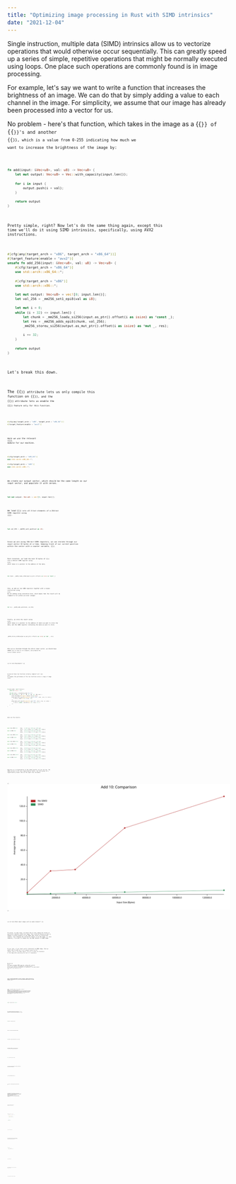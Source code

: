 ```yaml
---
title: "Optimizing image processing in Rust with SIMD intrinsics"
date: "2021-12-04"
---
```

Single instruction, multiple data (SIMD) intrinsics allow us to vectorize operations that would otherwise occur
sequentially. This can greatly speed up a series of simple, repetitive operations that might be normally 
executed using loops. One place such operations are commonly found is in image processing.

For example, let's say we want to write a function that increases the brightness of an image. We can do that by
simply adding a value to each channel in the image. For simplicity, we assume that our image has already been 
processed into a vector for us. 

No problem - here's that function, which takes in the image as a 
{{<code text="Vec">}} of {{<code text="u8">}}'s and another  {{<code text="u8">}}, which is a value from 0-255 
indicating how much we want to increase the brightness of the image by:

```rust
fn add(input: &Vec<u8>, val: u8) -> Vec<u8> {
    let mut output: Vec<u8> = Vec::with_capacity(input.len());

    for i in input {
        output.push(i + val);
    }

    return output
}
```

Pretty simple, right? Now let's do the same thing again, except this time we'll do it using SIMD intrinsics,
specifically, using AVX2 instructions.

```rust
#[cfg(any(target_arch = "x86", target_arch = "x86_64"))]
#[target_feature(enable = "avx2")]
unsafe fn add_256(input: &Vec<u8>, val: u8) -> Vec<u8> {
    #[cfg(target_arch = "x86_64")]
    use std::arch::x86_64::*;

    #[cfg(target_arch = "x86")]
    use std::arch::x86::*;
    
    let mut output: Vec<u8> = vec![0; input.len()];
    let val_256 = _mm256_set1_epi8(val as i8);

    let mut i = 0;
    while (i + 32) <= input.len() {
        let chunk = _mm256_loadu_si256(input.as_ptr().offset(i as isize) as *const _);
        let res = _mm256_adds_epi8(chunk, val_256);
        _mm256_storeu_si256(output.as_mut_ptr().offset(i as isize) as *mut _, res);

        i += 32;
    }

    return output
}
```

Let's break this down.

The {{<code text="#[cfg]">}} attribute lets us only compile this function on {{<code text="x86/x86_64">}}, and
the {{<code text="#[target_feature]">}} attribute lets us enable the {{<code text="avx2">}} feature only for this function.

```rust
#[cfg(any(target_arch = "x86", target_arch = "x86_64"))]
#[target_feature(enable = "avx2")]
```

Here we use the relevant {{<link text="arch" href="https://doc.rust-lang.org/core/arch/index.html#">}} module
for our machine.

```rust
#[cfg(target_arch = "x86_64")]
use std::arch::x86_64::*;

#[cfg(target_arch = "x86")]
use std::arch::x86::*;
```

We create our output vector, which should be the same length as our input vector, and populate it with zeroes.

```rust
let mut output: Vec<u8> = vec![0; input.len()];
```

We load {{<code text="val">}} into all 8-bit elements of a 256-bit SIMD register using
{{<link text="_mm256_set1_epi8" href="https://doc.rust-lang.org/core/arch/x86_64/fn._mm256_set1_epi8.html">}}.

```rust
let val_256 = _mm256_set1_epi8(val as i8);
```

Since we are using 256-bit SIMD registers, we can iterate through our input vector 32 bytes at a time, keeping
track of our current position within the vector with a counter variable, {{<code text="i">}}.

Each iteration, we load the next 32 bytes of {{<code text="input">}} into a 256-bit SIMD register using
{{<link text="_mm256_loadu_si256" href="https://doc.rust-lang.org/core/arch/x86_64/fn._mm256_loadu_si256.html">}},
which takes in a pointer to the address of the data.

```rust
let chunk = _mm256_loadu_si256(input.as_ptr().offset(i as isize) as *const _);
```

Then, we add our two SIMD registers together with a single instruction using
{{<link text="_mm256_adds_epi8" href="https://doc.rust-lang.org/core/arch/x86_64/fn._mm256_adds_epi8.html">}}.
We are adding using saturation here, which means that the result will be clamped to fit within an 8-bit integer.

```rust
let res = _mm256_adds_epi8(chunk, val_256);
```

Finally, we store the result using
{{<link text="_mm256_storeu_si256" href="https://doc.rust-lang.org/core/arch/x86_64/fn._mm256_storeu_si256.html">}},
which takes in a pointer to the address of where we want to store the data, and the SIMD register containing the data
we want to store.

```rust
_mm256_storeu_si256(output.as_mut_ptr().offset(i as isize) as *mut _, res);
```

Once we've iterated through the entire input vector, we should have added {{<code text="val">}} to each of its
elements, and produced the correct output vector!

{{< h3 text="Benchmarks" >}}

So how do these two functions actually compare? Let's use 
{{<link text="criterion" href="https://github.com/bheisler/criterion.rs">}} to compare the performance
of the two functions across a range of image sizes.

```rust
fn bench_add(c: &mut Criterion) {
    static KB: usize = 1024;

    let mut group = c.benchmark_group("Add 10");
    for size in [KB, 16 * KB, 32 * KB, 64 * KB, 128 * KB].iter() {
        group.throughput(Throughput::Bytes(*size as u64));
        group.bench_with_input(BenchmarkId::new("No SIMD", size), size, |b, &size| {
            b.iter(|| add(&vec![10; size], 10))
        });
        group.bench_with_input(BenchmarkId::new("SIMD", size), size, |b, &size| {
            b.iter(|| unsafe { add_256(&vec![10; size], 10) })
        });
    }
}
```

Here are the results:

```rust
Add 10/No SIMD/1024     time:   [1.9911 us 1.9913 us 1.9916 us]
                        thrpt:  [490.35 MiB/s 490.41 MiB/s 490.47 MiB/s]
Add 10/SIMD/1024        time:   [82.407 ns 82.845 ns 83.485 ns]
                        thrpt:  [11.423 GiB/s 11.512 GiB/s 11.573 GiB/s]
                        
Add 10/No SIMD/16384    time:   [31.677 us 31.680 us 31.683 us]
                        thrpt:  [493.17 MiB/s 493.22 MiB/s 493.26 MiB/s]
Add 10/SIMD/16384       time:   [621.91 ns 622.53 ns 623.34 ns]
                        thrpt:  [24.479 GiB/s 24.511 GiB/s 24.535 GiB/s]
                        
Add 10/No SIMD/32768    time:   [33.592 us 33.598 us 33.605 us]
                        thrpt:  [929.91 MiB/s 930.11 MiB/s 930.27 MiB/s]
Add 10/SIMD/32768       time:   [1.4783 us 1.4792 us 1.4802 us]
                        thrpt:  [20.617 GiB/s 20.631 GiB/s 20.644 GiB/s]
                        
Add 10/No SIMD/65536    time:   [85.862 us 94.245 us 101.66 us]
                        thrpt:  [614.81 MiB/s 663.17 MiB/s 727.91 MiB/s]
Add 10/SIMD/65536       time:   [2.7283 us 2.7311 us 2.7369 us]
                        thrpt:  [22.301 GiB/s 22.348 GiB/s 22.371 GiB/s]
                        
Add 10/No SIMD/131072   time:   [134.03 us 134.03 us 134.04 us]
                        thrpt:  [932.55 MiB/s 932.60 MiB/s 932.65 MiB/s]
Add 10/SIMD/131072      time:   [5.2322 us 5.2328 us 5.2335 us]
                        thrpt:  [23.325 GiB/s 23.328 GiB/s 23.331 GiB/s]                                                                                                                                                                                                
```

And here is a visualization of the timed results. As you can see, the SIMD version is not only significantly faster, 
but also grows at a significantly slower rate as the input size increases.

{{<img src="/images/blog/simd_line_chart.svg" alt="Benchmark line chart" width="900" >}}

{{< h3 text="What about images with an alpha channel?" >}}

Of course, in some cases, we would like to only change the values of particular channels within our image. This could
be because we want to change a certain property of the image that relies on a particular channel, like changing the 
saturation channel in an HSV image, or, more commonly, if we want to change only the RGB channels of RGBA image.

In our case, if our input vector represents an RGBA image, then we would like to add {{<code text="val">}} to all
channels except the 4th channel, which is the alpha channel. This will increase the brightness of the image
while preserving the level of transparency. 

We can use 
{{<link text="_mm256_blendv_epi8" href="https://doc.rust-lang.org/core/arch/x86_64/fn._mm256_blendv_epi8.html">}}
to create a masked SIMD register, which will contain {{<code text="val">}} for the elements corresponding to the RGB
elements in the input, and 0 for the elements corresponding to the alpha channel. This would look something like:
{{<code text="{val, val, val, 0, val, val, val, 0, ...}">}}. 

Since our RGBA image happens to have 4 channels, making each pixel 4 bytes, we can conveniently
fit exactly 8 pixels into each 256-bit SIMD register, allowing us to re-use the same masked SIMD register for each
32-byte chunk.

First, we need a mask. If you take a look at
{{<link text="Intel's documentation" href="https://www.intel.com/content/www/us/en/docs/intrinsics-guide/index.html#text=_mm256_blendv_epi8">}}
for {{<code text="_mm256_blendv_epi8">}}, you'll see that only the highest bit of each 8-bit element needs to be set
in the mask to have an effect on its corresponding element. So, for a 4-byte pixel, the mask would be entirely zeroes
except for the highest bit. Since this value is in two's complement form, with the highest bit representing the sign
bit, the value we pass it should be negative. It turns out that the correct value can be represented as 
{{<code text="-80000000">}} in hex. We'll use this value to generate a mask for all the pixels in the
256-bit register:

```rust
let mask = _mm256_set1_epi32(-0x80000000);
```

Then, we need two registers to "blend". We'll use the {{<code text="val_256">}} register we previously created, and
another register full of zeroes, which we can create with the following:

```rust
let zeroes_256 = _mm256_setzero_si256();
```

Finally, we create the desired masked register:

```rust
let val_masked = _mm256_blendv_epi8(zeroes_256, val_256, mask);
```

And instead of adding {{<code text="val_256">}} to each 32-byte chunk of our input vector, we now add our masked register:

```rust
let res = _mm256_adds_epi8(chunk, val_masked);
```

Voila! Now, we have an optimized way to increase the brightness on both non-alpha and alpha images.

{{< h3 text="Implementation Notes" >}}

{{< h4 text="1. Calling functions that use SIMD intrinsics" >}}

One disadvantage of using SIMD intrinsics is that they are platform-specific. If you are writing functions that
other people may use, you'll want to include a fallback version that will run on all platforms. This can be 
accomplished using the {{<code text="is_x86_feature_detected!">}} macro, which will detect if the specified feature
is supported at runtime. This way, the function will work on any machine, but will use our optimized version
wherever it is supported.

In our case, we can use our initial {{<code text="add">}} implementation as our fallback function.

```rust
fn add_fn(input: &Vec<u8>, val: u8) -> Vec<u8> {
    #[cfg(any(target_arch = "x86", target_arch = "x86_64"))]
    {
        if is_x86_feature_detected!("avx2") {
            return unsafe { add_256(input, val) }
        }
    }

    // Fallback function
    return add(input, val) 
}
```

{{< h4 text="2. Leftover data" >}}

Not all images will be perfectly divisible by 32 bytes. If there are any bytes left over at the end, we can simply
process them sequentially, as there will be no more than 31 bytes to process.

```rust
if i > input.len() {
    for j in (i - 32)..input.len() {
        output[j] = (input[j] + val).clamp(0, 255);
    }
}
```

{{< h3 text="Conclusion" >}}

While a bit verbose, SIMD intrinsics can help you improve the performance of your code.

I hope you found this helpful, and thanks for reading!